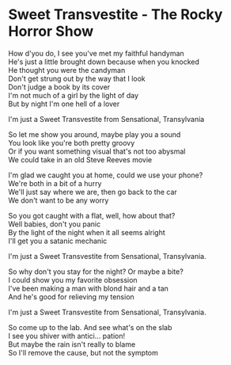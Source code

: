# Sweet Transvestite - The Rocky Horror Show

How d'you do, I see you've met my faithful handyman\
He's just a little brought down because when you knocked\
He thought you were the candyman\
Don't get strung out by the way that I look\
Don't judge a book by its cover\
I'm not much of a girl by the light of day\
But by night I'm one hell of a lover

I'm just a Sweet Transvestite from Sensational, Transylvania

So let me show you around, maybe play you a sound\
You look like you're both pretty groovy\
Or if you want something visual that's not too abysmal\
We could take in an old Steve Reeves movie

I'm glad we caught you at home, could we use your phone?\
We're both in a bit of a hurry\
We'll just say where we are, then go back to the car\
We don't want to be any worry

So you got caught with a flat, well, how about that?\
Well babies, don't you panic\
By the light of the night when it all seems alright\
I'll get you a satanic mechanic

I'm just a Sweet Transvestite from Sensational, Transylvania.

So why don't you stay for the night? Or maybe a bite?\
I could show you my favorite obsession\
I've been making a man with blond hair and a tan\
And he's good for relieving my tension

I'm just a Sweet Transvestite from Sensational, Transylvania.

So come up to the lab. And see what's on the slab\
I see you shiver with antici... pation!\
But maybe the rain isn't really to blame\
So I'll remove the cause, but not the symptom